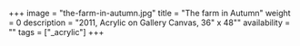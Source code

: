+++
image = "the-farm-in-autumn.jpg"
title = "The farm in Autumn"
weight = 0
description = "2011, Acrylic on Gallery Canvas, 36\" x 48\""
availability = ""
tags = ["_acrylic"]
+++
